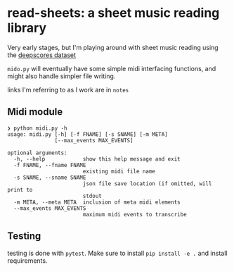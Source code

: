 # read-sheets: a sheet music reading library
Very early stages, but I'm playing around with sheet music reading using the [deepscores dataset](https://tuggeluk.github.io/deepscores/)

`mido.py` will eventually have some simple midi interfacing functions, and might also handle simpler file writing.



links I'm referring to as I work are in `notes`

## Midi module

```
❯ python midi.py -h
usage: midi.py [-h] [-f FNAME] [-s SNAME] [-m META]
               [--max_events MAX_EVENTS]

optional arguments:
  -h, --help            show this help message and exit
  -f FNAME, --fname FNAME
                        existing midi file name
  -s SNAME, --sname SNAME
                        json file save location (if omitted, will print to
                        stdout
  -m META, --meta META  inclusion of meta midi elements
  --max_events MAX_EVENTS
                        maximum midi events to transcribe
```

## Testing
testing is done with `pytest`. Make sure to install `pip install -e .` and install requirements. 